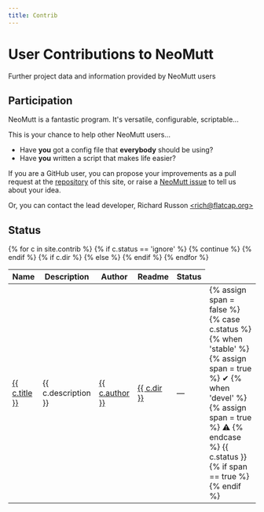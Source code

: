 ```yaml
---
title: Contrib
---
```


# User Contributions to NeoMutt

Further project data and information provided by NeoMutt users

## Participation

NeoMutt is a fantastic program. It's versatile, configurable, scriptable...

This is your chance to help other NeoMutt users...

- Have **you** got a config file that **everybody** should be using?
- Have **you** written a script that makes life easier?

If you are a GitHub user, you can propose your improvements as a pull request
at the [repository](https://github.com/neomutt/neomutt.github.io/) of this
site, or raise a [NeoMutt issue](https://github.com/neomutt/neomutt/issues) to tell us about your idea.

Or, you can contact the lead developer, Richard&nbsp;Russon&nbsp;[&lt;rich@flatcap.org&gt;](mailto:rich@flatcap.org)

## Status

<table summary="list of contrib">
  <thead>
    <tr>
      <th>Name</th>
      <th>Description</th>
      <th>Author</th>
      <th>Readme</th>
      <th>Status</th>
    </tr>
  </thead>
  <tbody>
    {% for c in site.contrib %}
      {% if c.status == 'ignore' %}
        {% continue %}
      {% endif %}
      <tr>
        <td><a href="{{ c.url }}">{{ c.title }}</a></td>
        <td>{{ c.description }}</td>
        <td>
          <a href="https://github.com/{{ c.username }}">{{ c.author }}</a>
        </td>
        {% if c.dir %}
        <td><a href="https://github.com/neomutt/neomutt/tree/main/contrib/{{ c.dir }}#readme">{{ c.dir }}</a></td>
        {% else %}
        <td>&mdash;</td>
        {% endif %}
        <td>
          {% assign span = false %}
          {% case c.status %}
          {% when 'stable' %}
            {% assign span = true %}
            <span class="good">&#x2714;
          {% when 'devel' %}
            {% assign span = true %}
            <span class="devel">&#x26A0;
          {% endcase %}
            {{ c.status }}
          {% if span == true %}
            </span>
          {% endif %}
        </td>
      </tr>
    {% endfor %}
  </tbody>
</table>

